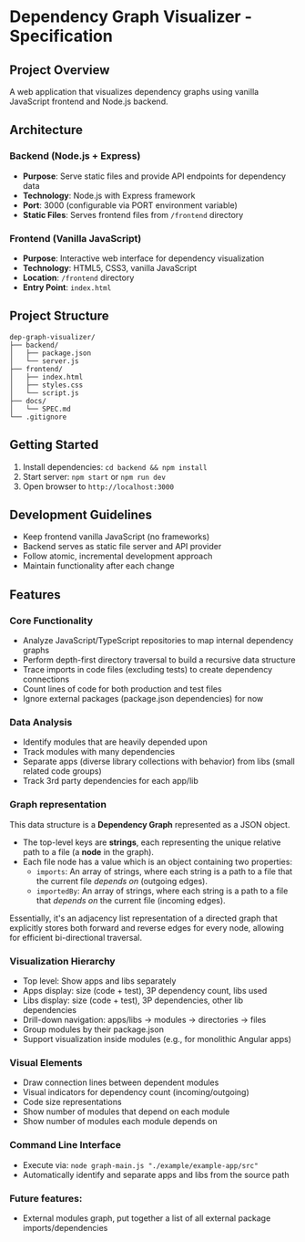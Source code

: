 # Dependency Graph Visualizer - Specification

## Project Overview

A web application that visualizes dependency graphs using vanilla JavaScript frontend and Node.js backend.

## Architecture

### Backend (Node.js + Express)
- **Purpose**: Serve static files and provide API endpoints for dependency data
- **Technology**: Node.js with Express framework
- **Port**: 3000 (configurable via PORT environment variable)
- **Static Files**: Serves frontend files from `/frontend` directory

### Frontend (Vanilla JavaScript)
- **Purpose**: Interactive web interface for dependency visualization
- **Technology**: HTML5, CSS3, vanilla JavaScript
- **Location**: `/frontend` directory
- **Entry Point**: `index.html`

## Project Structure

```
dep-graph-visualizer/
├── backend/
│   ├── package.json
│   └── server.js
├── frontend/
│   ├── index.html
│   ├── styles.css
│   └── script.js
├── docs/
│   └── SPEC.md
└── .gitignore
```

## Getting Started

1. Install dependencies: `cd backend && npm install`
2. Start server: `npm start` or `npm run dev`
3. Open browser to `http://localhost:3000`

## Development Guidelines

- Keep frontend vanilla JavaScript (no frameworks)
- Backend serves as static file server and API provider
- Follow atomic, incremental development approach
- Maintain functionality after each change


## Features

### Core Functionality
- Analyze JavaScript/TypeScript repositories to map internal dependency graphs
- Perform depth-first directory traversal to build a recursive data structure
- Trace imports in code files (excluding tests) to create dependency connections
- Count lines of code for both production and test files
- Ignore external packages (package.json dependencies) for now

### Data Analysis
- Identify modules that are heavily depended upon
- Track modules with many dependencies
- Separate apps (diverse library collections with behavior) from libs (small related code groups)
- Track 3rd party dependencies for each app/lib

### Graph representation
This data structure is a **Dependency Graph** represented as a JSON object.

-   The top-level keys are **strings**, each representing the unique relative path to a file (a **node** in the graph).
-   Each file node has a value which is an object containing two properties:
    -   `imports`: An array of strings, where each string is a path to a file that the current file *depends on* (outgoing edges).
    -   `importedBy`: An array of strings, where each string is a path to a file that *depends on* the current file (incoming edges).

Essentially, it's an adjacency list representation of a directed graph that explicitly stores both forward and reverse edges for every node, allowing for efficient bi-directional traversal.

### Visualization Hierarchy
- Top level: Show apps and libs separately
- Apps display: size (code + test), 3P dependency count, libs used
- Libs display: size (code + test), 3P dependencies, other lib dependencies
- Drill-down navigation: apps/libs → modules → directories → files
- Group modules by their package.json
- Support visualization inside modules (e.g., for monolithic Angular apps)

### Visual Elements
- Draw connection lines between dependent modules
- Visual indicators for dependency count (incoming/outgoing)
- Code size representations
- Show number of modules that depend on each module
- Show number of modules each module depends on

### Command Line Interface
- Execute via: `node graph-main.js "./example/example-app/src"`
- Automatically identify and separate apps and libs from the source path

### Future features:
* External modules graph, put together a list of all external package imports/dependencies

